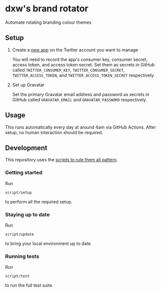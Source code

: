 # dxw's brand rotator

Automate rotating branding colour themes

## Setup

1. Create a [new app](https://developer.twitter.com/apps) on the Twitter account
   you want to manage

   You will need to record the app's consumer key, consumer secret, access
   token, and access token secret. Set them as secrets in GitHub called
   `TWITTER_CONSUMER_KEY`, `TWITTER_CONSUMER_SECRET`, `TWITTER_ACCESS_TOKEN`,
   and `TWITTER_ACCESS_TOKEN_SECRET` respectively.

1. Set up Gravatar

   Set the primary Gravatar email address and password as secrets in GitHub
   called `GRAVATAR_EMAIL` and `GRAVATAR_PASSWORD` respectively.

## Usage

This runs automatically every day at around 4am via GitHub Actions. After setup,
no human interaction should be required.

## Development

This repository uses the
[scripts to rule them all pattern](https://github.com/github/scripts-to-rule-them-all).

### Getting started

Run

```
script/setup
```

to perform all the required setup.

### Staying up to date

Run

```
script/update
```

to bring your local environment up to date.

### Running tests

Run

```
script/test
```

to run the full test suite.

